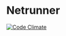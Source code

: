
# Netrunner

[![Code Climate](https://codeclimate.com/github/VitorHP/netrunner/badges/gpa.svg)](https://codeclimate.com/github/VitorHP/netrunner)
